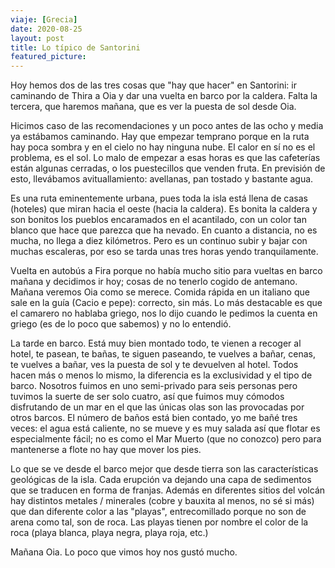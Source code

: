 ```yaml
---
viaje: [Grecia]
date: 2020-08-25
layout: post
title: Lo típico de Santorini
featured_picture: 
---
```


Hoy hemos dos de las tres cosas que "hay que hacer" en Santorini: ir caminando de Thira a Oia y dar una vuelta en barco por la caldera. Falta la tercera, que haremos mañana, que es ver la puesta de sol desde Oia.

Hicimos caso de las recomendaciones y un poco antes de las ocho y media ya estábamos caminando. Hay que empezar temprano porque en la ruta hay poca sombra y en el cielo no hay ninguna nube. El calor en sí no es el problema, es el sol. Lo malo de empezar a esas horas es que las cafeterías están algunas cerradas, o los puestecillos que venden fruta. En previsión de esto, llevábamos avituallamiento: avellanas, pan tostado y bastante agua.

Es una ruta eminentemente urbana, pues toda la isla está llena de casas (hoteles) que miran hacia el oeste (hacia la caldera). Es bonita la caldera y son bonitos los pueblos encaramados en el acantilado, con un color tan blanco que hace que parezca que ha nevado. En cuanto a distancia, no es mucha, no llega a diez kilómetros. Pero es un continuo subir y bajar con muchas escaleras, por eso se tarda unas tres horas yendo tranquilamente.

Vuelta en autobús a Fira porque no había mucho sitio para vueltas en barco mañana y decidimos ir hoy; cosas de no tenerlo cogido de antemano. Mañana veremos Oia como se merece. Comida rápida en un italiano que sale en la guía (Cacio e pepe): correcto, sin más. Lo más destacable es que el camarero no hablaba griego, nos lo dijo cuando le pedimos la cuenta en griego (es de lo poco que sabemos) y no lo entendió.

La tarde en barco. Está muy bien montado todo, te vienen a recoger al hotel, te pasean, te bañas, te siguen paseando, te vuelves a bañar, cenas, te vuelves a bañar, ves la puesta de sol y te devuelven al hotel. Todos hacen más o menos lo mismo, la diferencia es la exclusividad y el tipo de barco. Nosotros fuimos en uno semi-privado para seis personas pero tuvimos la suerte de ser solo cuatro, así que fuimos muy cómodos disfrutando de un mar en el que las únicas olas son las provocadas por otros barcos. El número de baños está bien contado, yo me bañé tres veces: el agua está caliente, no se mueve y es muy salada así que flotar es especialmente fácil; no es como el Mar Muerto (que no conozco) pero para mantenerse a flote no hay que mover los pies.

Lo que se ve desde el barco mejor que desde tierra son las características geológicas de la isla. Cada erupción va dejando una capa de sedimentos que se traducen en forma de franjas. Además en diferentes sitios del volcán hay distintos metales / minerales (cobre y bauxita al menos, no sé si más) que dan diferente color a las "playas", entrecomillado porque no son de arena como tal, son de roca. Las playas tienen por nombre el color de la roca (playa blanca, playa negra, playa roja, etc.)

Mañana Oia. Lo poco que vimos hoy nos gustó mucho.
